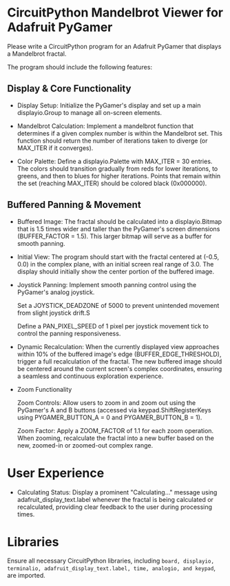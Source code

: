 # CircuitPython Mandelbrot Viewer for Adafruit PyGamer

Please write a CircuitPython program for an Adafruit PyGamer that displays a Mandelbrot fractal.

The program should include the following features:

## Display & Core Functionality

- Display Setup: Initialize the PyGamer's display and set up a main displayio.Group to manage all on-screen elements.

- Mandelbrot Calculation: Implement a mandelbrot function that determines if a given complex number is within the Mandelbrot set. This function should return the number of iterations taken to diverge (or MAX_ITER if it converges).
- Color Palette: Define a displayio.Palette with MAX_ITER = 30 entries. The colors should transition gradually from reds for lower iterations, to greens, and then to blues for higher iterations. Points that remain within the set (reaching MAX_ITER) should be colored black (0x000000).
## Buffered Panning & Movement
- Buffered Image: The fractal should be calculated into a displayio.Bitmap that is 1.5 times wider and taller than the PyGamer's screen dimensions (BUFFER_FACTOR = 1.5). This larger bitmap will serve as a buffer for smooth panning.
- Initial View: The program should start with the fractal centered at (-0.5, 0.0) in the complex plane, with an initial screen real range of 3.0. The display should initially show the center portion of the buffered image.
- Joystick Panning: Implement smooth panning control using the PyGamer's analog joystick.

  Set a JOYSTICK_DEADZONE of 5000 to prevent unintended movement from slight joystick drift.S

  Define a PAN_PIXEL_SPEED of 1 pixel per joystick movement tick to control the panning responsiveness.

- Dynamic Recalculation: When the currently displayed view approaches within 10% of the buffered image's edge (BUFFER_EDGE_THRESHOLD), trigger a full recalculation of the fractal. The new buffered image should be centered around the current screen's complex coordinates, ensuring a seamless and continuous exploration experience.
- Zoom Functionality

  Zoom Controls: Allow users to zoom in and zoom out using the PyGamer's A and B buttons (accessed via keypad.ShiftRegisterKeys using PYGAMER_BUTTON_A = 0 and PYGAMER_BUTTON_B = 1).
  
  Zoom Factor: Apply a ZOOM_FACTOR of 1.1 for each zoom operation. When zooming, recalculate the fractal into a new buffer based on the new, zoomed-in or zoomed-out complex range.

# User Experience

- Calculating Status: Display a prominent "Calculating..." message using adafruit_display_text.label whenever the fractal is being calculated or recalculated, providing clear feedback to the user during processing times.

# Libraries

Ensure all necessary CircuitPython libraries, including ```board, displayio, terminalio, adafruit_display_text.label, time, analogio, and keypad```, are imported.